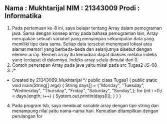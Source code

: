 ## Nama : Mukhtarijal   NIM : 21343009   Prodi : Informatika
1. Pada pertemuan ke-8 ini, saya belajar tentang Array dalam pemograman java. Sama dengan konsep array pada bahasa pemograman lain, Array merupakan sebuah variabel yang menyimpan sekumpulan data yang memiliki tipe data sama. Setiap data tersebut menempati lokasi atau alamat memori yang berbeda-beda dan selanjutnya disebut dengan elemen array. Elemen array itu kemudian dapat diakses melalui indeks yang terdapat di dalamnya. Indeks array selalu dimulai dari 0.
2. Contoh penerapan Array pada java yaitu misal pada src Tugas2 JS-08
3. /*
 * Created by 21343009_Mukhtarijal
 */
public class Tugas1 {
    public static void main(String[] args) {
        String days[] = {"Monday", "Tuesday", "Wednesday", "Thursday", "Friday", "Saturday", "Sunday",};
        for (int i =0;i < days.length; i++) {
            System.out.println(days[i]);
        }
    }
}

4. Pada program tsb, saya membuat variable array dengan tipe string dan menampung nilai yaitu nama-nama hari. Kemudian ditampilkan dengan perulangan for
